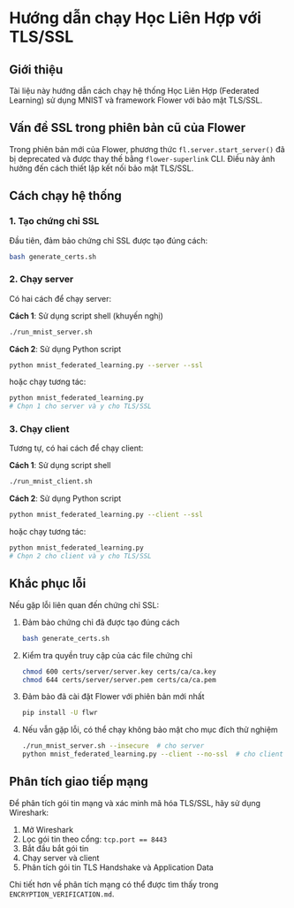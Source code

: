 # Hướng dẫn chạy Học Liên Hợp với TLS/SSL

## Giới thiệu
Tài liệu này hướng dẫn cách chạy hệ thống Học Liên Hợp (Federated Learning) sử dụng MNIST và framework Flower với bảo mật TLS/SSL.

## Vấn đề SSL trong phiên bản cũ của Flower

Trong phiên bản mới của Flower, phương thức `fl.server.start_server()` đã bị deprecated và được thay thế bằng `flower-superlink` CLI. Điều này ảnh hưởng đến cách thiết lập kết nối bảo mật TLS/SSL.

## Cách chạy hệ thống

### 1. Tạo chứng chỉ SSL

Đầu tiên, đảm bảo chứng chỉ SSL được tạo đúng cách:

```bash
bash generate_certs.sh
```

### 2. Chạy server

Có hai cách để chạy server:

**Cách 1**: Sử dụng script shell (khuyến nghị)
```bash
./run_mnist_server.sh
```

**Cách 2**: Sử dụng Python script
```bash
python mnist_federated_learning.py --server --ssl
```

hoặc chạy tương tác:
```bash
python mnist_federated_learning.py
# Chọn 1 cho server và y cho TLS/SSL
```

### 3. Chạy client

Tương tự, có hai cách để chạy client:

**Cách 1**: Sử dụng script shell
```bash
./run_mnist_client.sh
```

**Cách 2**: Sử dụng Python script
```bash
python mnist_federated_learning.py --client --ssl
```

hoặc chạy tương tác:
```bash
python mnist_federated_learning.py
# Chọn 2 cho client và y cho TLS/SSL
```

## Khắc phục lỗi

Nếu gặp lỗi liên quan đến chứng chỉ SSL:

1. Đảm bảo chứng chỉ đã được tạo đúng cách
   ```bash
   bash generate_certs.sh
   ```

2. Kiểm tra quyền truy cập của các file chứng chỉ
   ```bash
   chmod 600 certs/server/server.key certs/ca/ca.key
   chmod 644 certs/server/server.pem certs/ca/ca.pem
   ```

3. Đảm bảo đã cài đặt Flower với phiên bản mới nhất
   ```bash
   pip install -U flwr
   ```

4. Nếu vẫn gặp lỗi, có thể chạy không bảo mật cho mục đích thử nghiệm
   ```bash
   ./run_mnist_server.sh --insecure  # cho server
   python mnist_federated_learning.py --client --no-ssl  # cho client
   ```

## Phân tích giao tiếp mạng

Để phân tích gói tin mạng và xác minh mã hóa TLS/SSL, hãy sử dụng Wireshark:

1. Mở Wireshark
2. Lọc gói tin theo cổng: `tcp.port == 8443`
3. Bắt đầu bắt gói tin
4. Chạy server và client
5. Phân tích gói tin TLS Handshake và Application Data

Chi tiết hơn về phân tích mạng có thể được tìm thấy trong `ENCRYPTION_VERIFICATION.md`.
